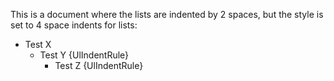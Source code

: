 This is a document where the lists are indented by 2 spaces, but the style is
set to 4 space indents for lists:

* Test X
  * Test Y {UlIndentRule}
    * Test Z {UlIndentRule}
